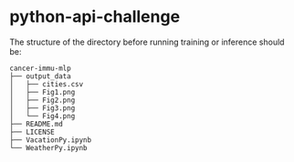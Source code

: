 # python-api-challenge


The structure of the directory before running training or inference should be:
```
cancer-immu-mlp
├── output_data
│   ├── cities.csv
│   ├── Fig1.png
│   ├── Fig2.png
│   ├── Fig3.png
│   └── Fig4.png
├── README.md 
├── LICENSE
├── VacationPy.ipynb  
└── WeatherPy.ipynb
```
